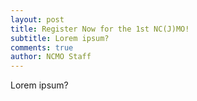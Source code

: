 ```yaml
---
layout: post
title: Register Now for the 1st NC(J)MO!
subtitle: Lorem ipsum?
comments: true
author: NCMO Staff
---
```


Lorem ipsum?

